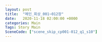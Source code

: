```yaml
---
layout: post
title:  "메인_회상_001~012장"
date:   2020-11-18 02:00:00 +0000
categories: Main
Tags: Story Main
SceneCode: ["scene_skip_cp001-012_q1_s10"]
---
```

